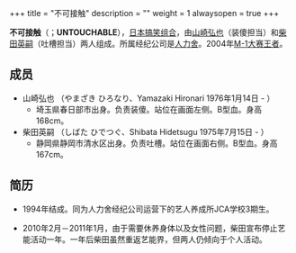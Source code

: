 +++
title = "不可接触"
description = ""
weight = 1
alwaysopen = true
+++

**不可接触**（；**UNTOUCHABLE**），[日本搞笑组合](日本 "wikilink")，由[山崎弘也](山崎弘也 "wikilink")（装傻担当）和[柴田英嗣](柴田英嗣 "wikilink")（吐槽担当）两人组成。所属经纪公司是[人力舍](人力舍 "wikilink")。2004年[M-1大赛王者](M-1大赛 "wikilink")。

成员
----

-   山崎弘也 （やまざき ひろなり、Yamazaki Hironari 1976年1月14日 - ）
    -   埼玉県春日部市出身。负责装傻。站位在画面左侧。B型血。身高168cm。
-   柴田英嗣 （しばた ひでつぐ、Shibata Hidetsugu 1975年7月15日 - ）
    -   静岡県静岡市清水区出身。负责吐槽。站位在画面右侧。B型血。身高167cm。

简历
----

-   1994年结成。同为人力舍经纪公司运营下的艺人养成所JCA学校3期生。

-   2010年2月－2011年1月，由于需要休养身体以及女性问题，柴田宣布停止艺能活动一年。一年后柴田虽然重返艺能界，但两人仍倾向于个人活动。

